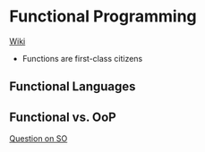 # Functional Programming

[Wiki](https://en.wikipedia.org/wiki/Functional_programming)

- Functions are first-class citizens

## Functional Languages

## Functional vs. OoP

[ Question on SO ](https://stackoverflow.com/questions/2078978/functional-programming-vs-object-oriented-programming)
